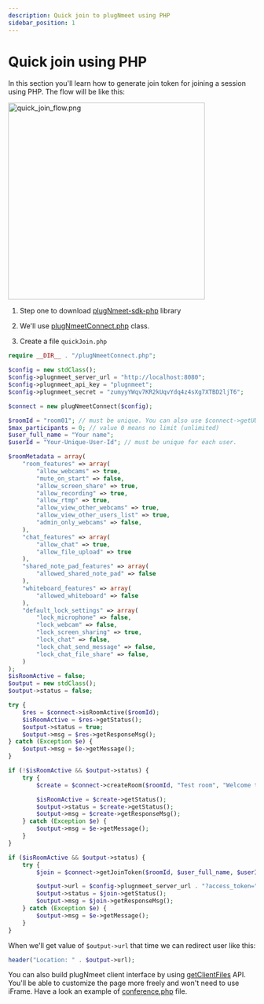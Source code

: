 ```yaml
---
description: Quick join to plugNmeet using PHP
sidebar_position: 1
---
```


# Quick join using PHP

In this section you'll learn how to generate join token for joining a session using PHP. The flow will be like this:

<img src="/img/tutorials/quick_join_flow.png" width="400" alt="quick_join_flow.png" loading="lazy"/>

1. Step one to download [plugNmeet-sdk-php](https://github.com/mynaparrot/plugNmeet-sdk-php/releases) library

2. We'll use [plugNmeetConnect.php](https://github.com/mynaparrot/plugNmeet-sdk-php/blob/main/examples/plugNmeetConnect.php) class.

3. Create a file `quickJoin.php`

```PHP
require __DIR__ . "/plugNmeetConnect.php";

$config = new stdClass();
$config->plugnmeet_server_url = "http://localhost:8080";
$config->plugnmeet_api_key = "plugnmeet";
$config->plugnmeet_secret = "zumyyYWqv7KR2kUqvYdq4z4sXg7XTBD2ljT6";

$connect = new plugNmeetConnect($config);

$roomId = "room01"; // must be unique. You can also use $connect->getUUID();
$max_participants = 0; // value 0 means no limit (unlimited)
$user_full_name = "Your name";
$userId = "Your-Unique-User-Id"; // must be unique for each user.

$roomMetadata = array(
    "room_features" => array(
        "allow_webcams" => true,
        "mute_on_start" => false,
        "allow_screen_share" => true,
        "allow_recording" => true,
        "allow_rtmp" => true,
        "allow_view_other_webcams" => true,
        "allow_view_other_users_list" => true,
        "admin_only_webcams" => false,
    ),
    "chat_features" => array(
        "allow_chat" => true,
        "allow_file_upload" => true
    ),
    "shared_note_pad_features" => array(
        "allowed_shared_note_pad" => false
    ),
    "whiteboard_features" => array(
        "allowed_whiteboard" => false
    ),
    "default_lock_settings" => array(
        "lock_microphone" => false,
        "lock_webcam" => false,
        "lock_screen_sharing" => true,
        "lock_chat" => false,
        "lock_chat_send_message" => false,
        "lock_chat_file_share" => false,
    )
);
$isRoomActive = false;
$output = new stdClass();
$output->status = false;

try {
    $res = $connect->isRoomActive($roomId);
    $isRoomActive = $res->getStatus();
    $output->status = true;
    $output->msg = $res->getResponseMsg();
} catch (Exception $e) {
    $output->msg = $e->getMessage();
}

if (!$isRoomActive && $output->status) {
    try {
        $create = $connect->createRoom($roomId, "Test room", "Welcome to room", $max_participants, "", $roomMetadata);

        $isRoomActive = $create->getStatus();
        $output->status = $create->getStatus();
        $output->msg = $create->getResponseMsg();
    } catch (Exception $e) {
        $output->msg = $e->getMessage();
    }
}

if ($isRoomActive && $output->status) {
    try {
        $join = $connect->getJoinToken($roomId, $user_full_name, $userId, true);

        $output->url = $config->plugnmeet_server_url . "?access_token=" . $join->getToken();
        $output->status = $join->getStatus();
        $output->msg = $join->getResponseMsg();
    } catch (Exception $e) {
        $output->msg = $e->getMessage();
    }
}

```

When we'll get value of `$output->url` that time we can redirect user like this:

```PHP
header("Location: " . $output->url);
```

You can also build plugNmeet client interface by using [getClientFiles](/docs/api/get-client-files) API. You'll be able to customize the page more freely and won't need to use iFrame. Have a look an example of [conference.php](https://github.com/mynaparrot/plugNmeet-sdk-php/blob/main/examples/conference.php) file.